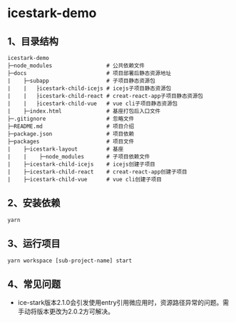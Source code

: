 # icestark-demo

## 1、目录结构

```text
icestark-demo
├─node_modules                 # 公共依赖文件
├─docs                         # 项目部署后静态资源地址
|    ├─subapp                  # 子项目静态资源包
|    |   ├icestark-child-icejs # icejs子项目静态资源包
|    |   ├icestark-child-react # creat-react-app子项目静态资源包
|    |   ├icestark-child-vue   # vue cli子项目静态资源包
|    ├─index.html              # 基座打包后入口文件
├─.gitignore                   # 忽略文件
├─README.md                    # 项目介绍
├─package.json                 # 项目依赖
├─packages                     # 项目文件
|    ├─icestark-layout         # 基座
|    |    ├─node_modules       # 子项目依赖文件
|    ├─icestark-child-icejs    # icejs创建子项目
|    ├─icestark-child-react    # creat-react-app创建子项目
|    ├─icestark-child-vue      # vue cli创建子项目
```

## 2、安装依赖

```shell
yarn 
```

## 3、运行项目

```shell
yarn workspace [sub-project-name] start
```

## 4、常见问题

* ice-stark版本2.1.0会引发使用entry引用微应用时，资源路径异常的问题。需手动将版本更改为2.0.2方可解决。
